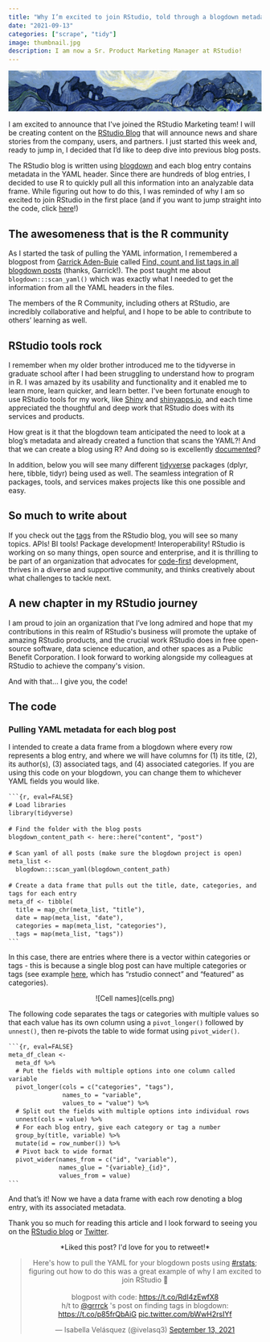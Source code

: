 ```yaml
---
title: "Why I’m excited to join RStudio, told through a blogdown metadata project"
date: "2021-09-13"
categories: ["scrape", "tidy"]
image: thumbnail.jpg
description: I am now a Sr. Product Marketing Manager at RStudio!
---
```


![Vincent van Gogh, The Olive Trees (1889)](thumbnail-wide.jpg)

I am excited to announce that I've joined the RStudio Marketing team! I will be creating content on the [RStudio Blog](https://blog.rstudio.com/) that will announce news and share stories from the company, users, and partners. I just started this week and, ready to jump in, I decided that I’d like to deep dive into previous blog posts.

The RStudio blog is written using [blogdown](https://bookdown.org/yihui/blogdown/) and each blog entry contains metadata in the YAML header. Since there are hundreds of blog entries, I decided to use R to quickly pull all this information into an analyzable data frame. While figuring out how to do this, I was reminded of why I am so excited to join RStudio in the first place (and if you want to jump straight into the code, click [here](#the-code)!)

## The awesomeness that is the R community

As I started the task of pulling the YAML information, I remembered a blogpost from [Garrick Aden-Buie](https://twitter.com/grrrck) called [Find, count and list tags in all blogdown posts](https://www.garrickadenbuie.com/blog/find-blogdown-tags/) (thanks, Garrick!). The post taught me about `blogdown:::scan_yaml()` which was exactly what I needed to get the information from all the YAML headers in the files.

The members of the R Community, including others at RStudio, are incredibly collaborative and helpful, and I hope to be able to contribute to others’ learning as well.

## RStudio tools rock

I remember when my older brother introduced me to the tidyverse in graduate school after I had been struggling to understand how to program in R. I was amazed by its usability and functionality and it enabled me to learn more, learn quicker, and learn better. I've been fortunate enough to use RStudio tools for my work, like [Shiny](https://shiny.rstudio.com/) and [shinyapps.io](https://www.shinyapps.io/), and each time appreciated the thoughtful and deep work that RStudio does with its services and products. 

How great is it that the blogdown team anticipated the need to look at a blog’s metadata and already created a function that scans the YAML?! And that we can create a blog using R? And doing so is excellently [documented](https://bookdown.org/yihui/blogdown/)?

In addition, below you will see many different [tidyverse](https://www.tidyverse.org/) packages (dplyr, here, tibble, tidyr) being used as well. The seamless integration of R packages, tools, and services makes projects like this one possible and easy.

## So much to write about

If you check out the [tags](https://blog.rstudio.com/tags/) from the RStudio blog, you will see so many topics. APIs! BI tools! Package development! Interoperability! RStudio is working on so many things, open source and enterprise, and it is thrilling to be part of an organization that advocates for [code-first](https://blog.rstudio.com/2021/05/12/code-first-data-science-for-the-enterprise2/) development, thrives in a diverse and supportive community, and thinks creatively about what challenges to tackle next.

## A new chapter in my RStudio journey

I am proud to join an organization that I’ve long admired and hope that my contributions in this realm of RStudio's business will promote the uptake of amazing RStudio products, and the crucial work RStudio does in free open-source software, data science education, and other spaces as a Public Benefit Corporation. I look forward to working alongside my colleagues at RStudio to achieve the company's vision.

And with that… I give you, the code!

## The code

### Pulling YAML metadata for each blog post

I intended to create a data frame from a blogdown where every row represents a blog entry, and where we will have columns for (1) its title, (2), its author(s), (3) associated tags, and (4) associated categories. If you are using this code on your blogdown, you can change them to whichever YAML fields you would like.

````
```{r, eval=FALSE}
# Load libraries
library(tidyverse)

# Find the folder with the blog posts
blogdown_content_path <- here::here("content", "post")

# Scan yaml of all posts (make sure the blogdown project is open)
meta_list <-
  blogdown:::scan_yaml(blogdown_content_path)

# Create a data frame that pulls out the title, date, categories, and tags for each entry
meta_df <- tibble(
  title = map_chr(meta_list, "title"),
  date = map(meta_list, "date"),
  categories = map(meta_list, "categories"),
  tags = map(meta_list, "tags"))
```
````

In this case, there are entries where there is a vector within categories or tags - this is because a single blog post can have multiple categories or tags (see example [here](https://blog.rstudio.com/2021/08/30/rstudio-connect-2021-08-custom-branding/), which has “rstudio connect” and “featured” as categories).

<center>
![Cell names](cells.png)
</center>

The following code separates the tags or categories with multiple values so that each value has its own column using a `pivot_longer()` followed by `unnest()`, then re-pivots the table to wide format using `pivot_wider()`.

````
```{r, eval=FALSE}
meta_df_clean <-
  meta_df %>%
  # Put the fields with multiple options into one column called variable
  pivot_longer(cols = c("categories", "tags"),
               names_to = "variable",
               values_to = "value") %>%
  # Split out the fields with multiple options into individual rows
  unnest(cols = value) %>%
  # For each blog entry, give each category or tag a number
  group_by(title, variable) %>%
  mutate(id = row_number()) %>%
  # Pivot back to wide format
  pivot_wider(names_from = c("id", "variable"),
              names_glue = "{variable}_{id}",
              values_from = value)
```
````

And that’s it! Now we have a data frame with each row denoting a blog entry, with its associated metadata.

Thank you so much for reading this article and I look forward to seeing you on the [RStudio blog](https://blog.rstudio.com) or [Twitter](https://twitter.com/ivelasq3).

<center>
*Liked this post? I'd love for you to retweet!*
<blockquote class="twitter-tweet"><p lang="en" dir="ltr">Here&#39;s how to pull the YAML for your blogdown posts using <a href="https://twitter.com/hashtag/rstats?src=hash&amp;ref_src=twsrc%5Etfw">#rstats</a>; figuring out how to do this was a great example of why I am excited to join RStudio 🥳<br><br>blogpost with code: <a href="https://t.co/RdI4zEwfX8">https://t.co/RdI4zEwfX8</a><br>h/t to <a href="https://twitter.com/grrrck?ref_src=twsrc%5Etfw">@grrrck</a> &#39;s post on finding tags in blogdown: <a href="https://t.co/p85frQbAiG">https://t.co/p85frQbAiG</a> <a href="https://t.co/bWwH2rsIYf">pic.twitter.com/bWwH2rsIYf</a></p>&mdash; Isabella Velásquez (@ivelasq3) <a href="https://twitter.com/ivelasq3/status/1437402771947458565?ref_src=twsrc%5Etfw">September 13, 2021</a></blockquote> <script async src="https://platform.twitter.com/widgets.js" charset="utf-8"></script> 
</center>
